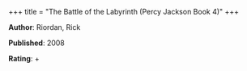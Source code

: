 +++
title = "The Battle of the Labyrinth (Percy Jackson Book 4)"
+++



**Author**: Riordan, Rick

**Published**: 2008

**Rating**: +